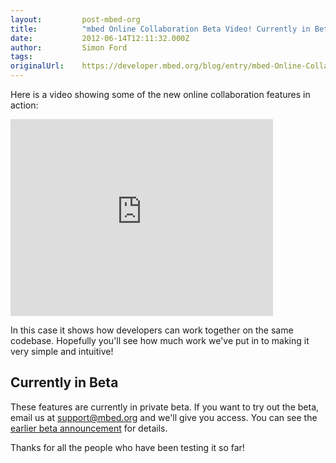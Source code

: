 ```yaml
---
layout:         post-mbed-org
title:          "mbed Online Collaboration Beta Video! Currently in Beta"
date:           2012-06-14T12:11:32.000Z
author:         Simon Ford
tags:           
originalUrl:    https://developer.mbed.org/blog/entry/mbed-Online-Collaboration-Beta-Video/
---
```


<p>Here is a video showing some of the new online collaboration features
  in action:</p>
<div class="flex-video">
  <iframe width="420" height="315" src="https://www.youtube.com/embed/v0cgrNKhimY"
  frameborder="0" allowfullscreen="allowfullscreen"></iframe>
</div>
<p>In this case it shows how developers can work together on the same codebase.
  Hopefully you&apos;ll see how much work we&apos;ve put in to making it
  very simple and intuitive!</p>

<h2>Currently in Beta</h2>

<p>These features are currently in private beta. If you want to try out the
  beta, email us at <a href="mailto:support@mbed.org">support@mbed.org</a> and
  we&apos;ll give you access. You can see the <a href="http://mbed.org/blog/entry/Collaboration-beta-trials-starting-now/">earlier beta announcement</a> for
  details.</p>
<p>Thanks for all the people who have been testing it so far!</p>
